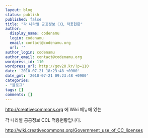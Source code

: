 ```yaml
---
layout: blog
status: publish
published: false
title: "각 나라별 공공정보 CCL 적용현황"
author:
  display_name: codenamu
  login: codenamu
  email: contact@codenamu.org
  url: ''
author_login: codenamu
author_email: contact@codenamu.org
wordpress_id: 110
wordpress_url: http://gov20.kr/?p=110
date: '2010-07-21 18:23:48 +0900'
date_gmt: '2010-07-21 09:23:48 +0900'
categories:
- "블로그"
tags: []
comments: []
---
```

<p><a href="http://creativecommons.org">http://creativecommons.org</a> 에 Wiki 메뉴에 있는</p>
<p>각 나라별 공공정보 CCL 적용현황입니다.</p>
<p><a href="http://wiki.creativecommons.org/Government_use_of_CC_licenses">http://wiki.creativecommons.org/Government_use_of_CC_licenses</a></p>
